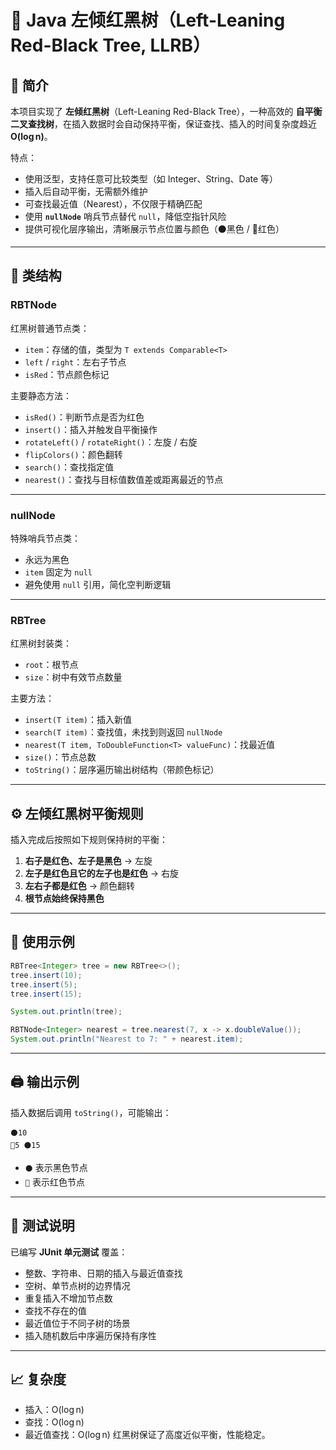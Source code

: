 # 🌳 Java 左倾红黑树（Left-Leaning Red-Black Tree, LLRB）

## 📖 简介
本项目实现了 **左倾红黑树**（Left-Leaning Red-Black Tree），一种高效的 **自平衡二叉查找树**，在插入数据时会自动保持平衡，保证查找、插入的时间复杂度趋近 **O(log n)**。

特点：
- 使用泛型，支持任意可比较类型（如 Integer、String、Date 等）
- 插入后自动平衡，无需额外维护
- 可查找最近值（Nearest），不仅限于精确匹配
- 使用 **`nullNode`** 哨兵节点替代 `null`，降低空指针风险
- 提供可视化层序输出，清晰展示节点位置与颜色（⚫黑色 / 🔴红色）

---

## 📂 类结构

### **RBTNode<T>**
红黑树普通节点类：
- `item`：存储的值，类型为 `T extends Comparable<T>`
- `left` / `right`：左右子节点
- `isRed`：节点颜色标记

主要静态方法：
- `isRed()`：判断节点是否为红色
- `insert()`：插入并触发自平衡操作
- `rotateLeft()` / `rotateRight()`：左旋 / 右旋
- `flipColors()`：颜色翻转
- `search()`：查找指定值
- `nearest()`：查找与目标值数值差或距离最近的节点

---

### **nullNode<T>**
特殊哨兵节点类：
- 永远为黑色
- `item` 固定为 `null`
- 避免使用 `null` 引用，简化空判断逻辑

---

### **RBTree<T>**
红黑树封装类：
- `root`：根节点
- `size`：树中有效节点数量

主要方法：
- `insert(T item)`：插入新值
- `search(T item)`：查找值，未找到则返回 `nullNode`
- `nearest(T item, ToDoubleFunction<T> valueFunc)`：找最近值
- `size()`：节点总数
- `toString()`：层序遍历输出树结构（带颜色标记）

---

## ⚙️ 左倾红黑树平衡规则
插入完成后按照如下规则保持树的平衡：
1. **右子是红色、左子是黑色** → 左旋  
2. **左子是红色且它的左子也是红色** → 右旋  
3. **左右子都是红色** → 颜色翻转  
4. **根节点始终保持黑色**

---

## 📌 使用示例
```java
RBTree<Integer> tree = new RBTree<>();
tree.insert(10);
tree.insert(5);
tree.insert(15);

System.out.println(tree);

RBTNode<Integer> nearest = tree.nearest(7, x -> x.doubleValue());
System.out.println("Nearest to 7: " + nearest.item);
```

---

## 🖨 输出示例
插入数据后调用 `toString()`，可能输出：
```
⚫10 
🔴5 ⚫15
```
- `⚫` 表示黑色节点  
- `🔴` 表示红色节点  

---

## 🧪 测试说明
已编写 **JUnit 单元测试** 覆盖：
- 整数、字符串、日期的插入与最近值查找
- 空树、单节点树的边界情况
- 重复插入不增加节点数
- 查找不存在的值
- 最近值位于不同子树的场景
- 插入随机数后中序遍历保持有序性

---

## 📈 复杂度
- 插入：O(log n)
- 查找：O(log n)
- 最近值查找：O(log n)
红黑树保证了高度近似平衡，性能稳定。

